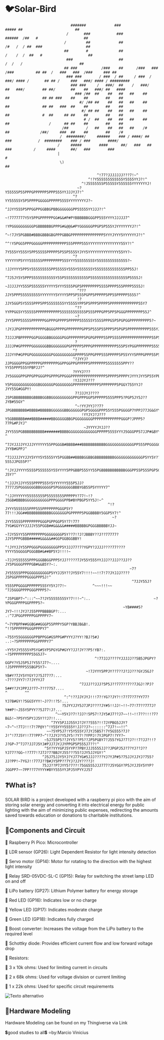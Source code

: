# 🐦Solar-Bird

                                  #######             ###                                   ##### ##                        ##    
                                /       ###            ###                               ######  /##   #                     ##   
                               /         ##             ##                              /#   /  / ##  ###                    ##   
                               ##        #              ##                             /    /  /  ##   #                     ##   
                                ###                     ##                                 /  /   /                          ##   
                               ## ###           /###    ##      /###   ###  /###          ## ##  /   ###   ###  /###     ### ##   
                                ### ###        / ###  / ##     / ###  / ###/ #### /       ## ## /     ###   ###/ #### / ######### 
                                  ### ###     /   ###/  ##    /   ###/   ##   ###/        ## ##/       ##    ##   ###/ ##   ####  
                                    ### /##  ##    ##   ##   ##    ##    ##               ## ## ###    ##    ##        ##    ##   
                                      #/ /## ##    ##   ##   ##    ##    ##               ## ##   ###  ##    ##        ##    ##   
                                       #/ ## ##    ##   ##   ##    ##    ##               #  ##     ## ##    ##        ##    ##   
                                        # /  ##    ##   ##   ##    ##    ##                  /      ## ##    ##        ##    ##   
                              /##        /   ##    ##   ##   ##    /#    ##              /##/     ###  ##    ##        ##    /#   
                             /  ########/     ######    ### / ####/ ##   ###            /  ########    ### / ###        ####/     
                            /     #####        ####      ##/   ###   ##   ###          /     ####       ##/   ###        ###      
                            |                                                          #                                          
                             \)                                                         ##                                        
                                                                                                 
                                              ^!77?JJJJJJJ???7!~^
                                          ^!?Y555555555555Y5555YYJ?!^
                                       ^!J5555555P55555Y555555YYYYYYYJ!
                                     ~?Y55555P55PPPGPPPPPP5PPP555YYJJJYJ7!^
                                   ^?YY55555Y5P5PPPPGGGGGPPPPP5555YYYYYYYYJ?~
                                  ^JJYY555P5PPGGPPGGBBGPBBGGGGGGGPP55555YYJJJ?!^
                         ~!7777777Y5Y5PPGPPPPPPGG#&&#P#PYBBBBBBGGGPP555YYYYJJJJJ7^
                       !YPGGGGGGGGGGPGBBBBBBGPPPG#&@@&#PYGGGGGGPPGP5P555YJYYYYYYYJ?!^
                        ^~!7JY5PGBBB#BBBGBBBGBGPPPGBBGPPPPPPPPPPPPPPP5YYYJYYY5YYYYYYJ?!^
                                ^^!Y5PGG5PPPGGGGGPPPPPPPPPPP555PPPP555YYYYYYYYYYYYYYY55Y?!^
                                   7Y555YY555Y5PP55555PPPPP5P55P5555YJYY5YYYYYYYYYYYYYY55YY?~
                                   ^?YYYYYYP5YYY555555PPPPPPPPP555YYY555555555Y55555555555555?~
                                    !JJYYYY5PP5Y555555555PP55555Y555Y5555555Y55555555555555PP55J!
                                    ^7J5JY5Y5PPP55555555555Y55P55555555555P55555555555555555P5555J!
                                     ~JJJJJYY555P555555YYYYY5YYY5555PGP5PPPPPPPP5555PPPP555PPPP5555J!
                                     ^???JJY5PPP555555555YYYYYYY5YYYY5PP5P555PGPP5PPPPP5PP55PPPPP5555?^
                                     !?JJY5GGP5Y5555PPP5PP55555555YY5555YPP5P5PPP5PPPP5PPPPPPPPPPPPP55Y7
                                    ^??YYPPGG5YY55555PPPPPPPPPPP555555555555P555PPPGPP5PP5PGGGPPPPPPPP55J^
                                    ~?JYY5PPP55555PPPPPPGGPPPGPPPP5PPPPP555555Y5555PPPG5P5PGPGGPPPPPPPPP5?~
                                    !JYJJPGPPPPPPPPPPPGBGGGPPPPGPPPPPPPGPP5P555P55PPP5P5PGP5PPPPPPPPPP555YJ!
                                    7JJJJPBPPPPPGGPGGGGBBGGGGGPGGPPPPPPP5PGPGPPPP55PP5555PPPPPPPPPPPPPP55P5YJ!^
                                    ?JJJJP#GPPPPPGGGGGGGBBGGGGGGGPGPPPPP5PPPGPPPPPPPPPPP555P5YPGGPPPPPPP55555YYJ!^
                                   ^?JJJYYP#GPPGPGGGGGGGGGPGGGGGGGGGGPPPP55PPGPPP555PPPPP5P55YYY5PPPGPPP55P55YJP5J!^
                                   ^?JYYJ?JJPGGGGPPGGPPPPPGPPPPPPPGGPPGGPPGPPPPP5PPPPPPP55555555PPY??YY55PPP555YPBPJJ?^
                                   ?YYYJ???JY5GGGGPPGPPGPPGGGPPGPPPGPPGGGPPPPPPPPPPPPPPPP5PPPP5PPPPYJYYYJYY5P55YPBG5YJ~
                                   !YJJJYJ???Y5PGGGGGGGGGGGGBGGGGGGPGGGGGGGGPPPPPPPPPPPP5PPPPPPP5PGGY755YYJ?JYY55G#GGPY!
                                    7?JJJYJ????J5PGBBBBBBBBGBBBBGGBBGGGGGGGGGGPPGPPPGGP5PPPPP5555PPP5?PGP5JY5J??JYB#55GY^
                                    ^~!YYJYYJ??7?JPGBBBBBBB#BBBB#BBBBBGGGGGGBBGGGGGGPGP5GGGGPPP55Y555PGGGGP7YPPJ77JG&GYYY!
                                       !YYJYJ?J???Y5GBBBBBB###BBBB#####BBGGGGGBBGPGGGGGGGGPPPPPPPPPPPPPGGGP?JPPP5?77P&#PJYJ^
                                        ~JYYYYJYJJ??JYY555PGBBBBBBBBBB#######BBBBGGGGGGGGGGGGGPPPPP5555YYYJ5GGGPP57JJP#&BYY?^
                                         ^7JYJJJJYYJJJYYYYYY55PPGGGB#BBBB###BBBBBBBBBBBGGGGGGGGGGGGGPP555PPGGGGGG5??JYYB#GPPJ^
                                           ^7JJJJJYYJJY5YYY5Y5555YY5PGGBB##BBBBGGBBGBBBBBBBBBGGGGGGGGGGGGGP5YY5Y???555JJPG55P?^
                                             ^!JYJJYYYY5555P555555Y55YYYY5PPGBBP555YY55PGBBBBBBBBBBBGGGPP55P555PGP5GPYPYJYY?J5Y?^
                                               ^!JJJYJJYY555PPPP555Y5YYYYYY555P5JJ?7777J5PGGGGGGGBBGGGGGP5PGGGGGGGBBBYGB55P5YYYYY7^
                                                 ^!JJYYYYYY55555555P55555555PPPPPY?77!~!?J5GB#BBBBGGGGGGGGGGGPPPGGGGPPB#BYPBGP5YY5J!~^
                                                   ^!?JYYY5555555PPP555PPPPPPPGGGP5Y?77!!!JGG##BBBBBBBBBBBGGGGGGGPGPPPPP5PGGBBBBY5GGP5Y7!^
                                                     ~?JYY55555PPPPPPPPGGGPGPPGGP5Y?7!77?7YG#GGYYYJJJJY55PGGB##&&&&&#####BBBBBGPGGGBBBBBYJJ~
                                                       ~7JY55YY55PPPPPPPPGGGGGGGGP5Y??7!?J?JBBBY??J??77777?JJY5PPPGBBB#####&&&&&##GGPGGBGGBBY!
                                                         ^!JYYJJY55PPGGGPGGGGGGGGPP5YJJJ77?7?YGPY?JJJJ????77????YYYY55GGGGPGGGBB#&##BP5YJ!!!!~
                                                           ~7JJY555555PPPGGGBBGGPPP5YJJ?????7JY55Y555YYJJJ??JJJ??JJ??JY5PGGGGPPPPGB#&&B5Y?~:.
                                                             ~7?JY55555PPPGGGGGGGGGGP5YYJJ5Y??JY55Y7!!!!~~!!7!7?JYJJJ????J5PGGPPPPPGGGGPPP5J!^
                                                              ^7JJY55J?Y555PPGGGGPPPPPP555YY5YJ?7!~            ^~~~!!!~~   ^7J5GGGPPPPGGGPPPP5?~
                                                           ^J5PGBP7~^:::^~~7?JY55555555Y?7!!!~^:..                             ~?YPGGGPPPPGGPPPP5?~
                                                          ~YB####5?JY7~!!!JYJ?J55PPPBBBBGP?:...                                 .:^7JPGGPPPPPGGPPPPY7~
                                                      ^~7YPBPP##GGBG##GGGP55PPPY5GP?YBBJB&B!.                                        ^!?5PPPPPPGGGPPPPY7^
                                                  ~755Y55GGGGGGPPBPPGG#G5PPG#PYYYJ?YY!?BJ?5#J                                         ..:~?5PPPPPPPGGPPPPY7^
                                                 ~YY5YJY5555YP5YG#5YP5PGYGP#GYY?JJ?JY??P5!YB?:.                                              ~?5PPPPPPPPP55G5J7~
                                             ^!77JJJ????YJJJJJ??5B5JPGPY?GGPY?Y5J5P5J?Y55?J7?~....                                              !J5PPPPPP555BGP5Y7~
                                         ~!7JYYY5PPJY??7??J?JJ???GYJ5GJ?YB#Y?7JY5YYGY?J?5J77?7:...                                                 ~7???JYY7!7?JYYYJ7
                                      ^7JJJ??JJJ?5P5J??777??7??7JGJ!?PJ?5##Y?JYJPPJJ?77~7??7757....                                                       ^        ^^
                               ^:^!??JJYJYJ!!!7?!YG??JY?!!7?77?7?YY77?YJ7B#GY!?5GG5YYY!~J?7!!?5!...
                              ?5JYYJJY5J7JPJ????JY#5!!JJ!~!!~77!77??777J?Y##P!~J55Y5PYY??5J77!J?...
                           ^~~Y5YJ?7!?JJ?!5P57!?JY5#J7??J7~~!!~!!7??!!!?7?B&5!~?P5YY5PYJJ5Y??J7!!...
                         ^7YY5PJJJ55YJ?JY??555?!!7JYPBG5JJY?~7~^~!77J!!!7!7P@Y!^!Y55YYY5555Y!JJ??J?~::::::^7J7!~~!!^
                       ~~?5YP5J7!Y5Y555YJ7JYJ5B57!7Y5G555?7J?J!^!77J5Y!!77?PP7~^!?JJYJ?Y5JY5!?Y7!?YPPJ!7YJPGP7!?YY?~
                      ~5J755P5??JYY5??P5??JP5PGBY7?J55?YGJ?7?J?!!7?JJ?!!?J?GP~7^7J7?JJ7J5YJ#PJJ7JYJJYPPGP5P555J7??!^
                      ^5Y?YYYGPJ5YYP?7PBYJJJ5555JJ??JPGPJ5J?7?YJ??J??YJ77??GG~!?777!?J7J?7?BBJYJ55???55?JJY5JJYGY!^
                     ^J5J75JJY5YJ?YJ77YG#5JJJ????YJ?YJP#5?75JJYJJYJ?755?JJ?PP!~7YGJ!!777J??B#JY5PP??7YJ?JJY????J!
                     75JJ??P7JYY5?7??!75GG555JJJ777?J5YGGY?P5JYJJ5Y5YYP?JGGPP7~~7PP??77YYYY#BYY555YYJPJ5YPYYJJ57

## ❓What is?
SOLAR BIRD is a project developed with a raspberry pi pico with the aim of storing solar energy and converting it into electrical energy for public lighting with the aim of minimizing public expenses, redirecting the amounts saved towards education or donations to charitable institutions.

## 🔧Components and Circuit

📎 Raspberry Pi Pico: Microcontroller

📎 LDR sensor (GP26): Light Dependent Resistor for light intensity detection

📎 Servo motor (GP14): Motor for rotating to the direction with the highest light intensity

📎 Relay SRD-05VDC-SL-C (GP15): Relay for switching the street lamp LED on and off

📎 LiPo battery (GP27): Lithium Polymer battery for energy storage

📎 Red LED (GP16): Indicates low or no charge

📎 Yellow LED (GP17): Indicates moderate charge

📎 Green LED (GP18): Indicates fully charged

📎 Boost converter: Increases the voltage from the LiPo battery to the required level

📎 Schottky diode: Provides efficient current flow and low forward voltage drop

📎 Resistors:

🔩 3 x 10k ohms: Used for limiting current in circuits

🔩 2 x 68k ohms: Used for voltage division or current limiting

🔩 1 x 22k ohms: Used for specific circuit requirements

![Texto alternativo](Circuit.jpg)

## 📏Hardware Modeling
Hardware Modeling can be found on my Thingiverse via Link


💲good studies to all💲
⭐by:Marcio Vinicius

